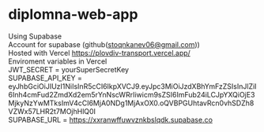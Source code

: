 # diplomna-web-app
Using Supabase  
Account for supabase (github(stoqnkanev06@gmail.com))  
Hosted with Vercel https://plovdiv-transport.vercel.app/  
Enviroment variables in Vercel  
JWT_SECRET = yourSuperSecretKey  
SUPABASE_API_KEY = eyJhbGciOiJIUzI1NiIsInR5cCI6IkpXVCJ9.eyJpc3MiOiJzdXBhYmFzZSIsInJlZiI6Inh4cmFud2ZmdXd2em5rYnNscWRrIiwicm9sZSI6ImFub24iLCJpYXQiOjE3MjkyNzYwMTksImV4cCI6MjA0NDg1MjAxOX0.oQVBPGUhtavRcn0vhSDZh8VZWx57LHR2t7MOjhHlQ0I  
SUPABASE_URL = https://xxranwffuwvznkbslqdk.supabase.co  
